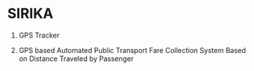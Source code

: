 # SIRIKA

1. GPS Tracker

2. GPS based Automated Public Transport Fare Collection System Based on Distance Traveled by Passenger

